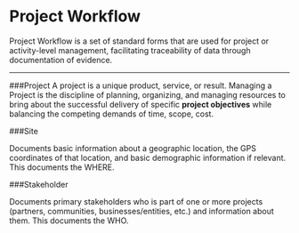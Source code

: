 # Project Workflow

Project Workflow is a set of standard forms that are used for project or activity-level management, facilitating traceability of data through documentation of evidence.


---

###Project
A project is a unique product, service, or result. Managing a Project is the discipline of planning, organizing, and managing resources to bring about the successful delivery of specific **project objectives** while balancing the competing demands of time, scope, cost. 

###Site

Documents basic information about a geographic location, the GPS coordinates of that location, and basic demographic information if relevant. This documents the WHERE. 

###Stakeholder 

Documents primary stakeholders who is part of one or more projects (partners, communities, businesses/entities, etc.) and information about them. This documents the WHO.